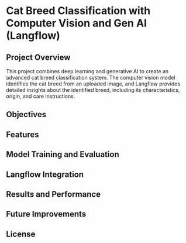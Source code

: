 # Cat Breed Classification with Computer Vision and Gen AI (Langflow)

## Project Overview
This project combines deep learning and generative AI to create an advanced cat breed classification system. The computer vision model identifies the cat breed from an uploaded image, and Langflow provides detailed insights about the identified breed, including its characteristics, origin, and care instructions.

## Objectives

## Features

## Model Training and Evaluation

## Langflow Integration

## Results and Performance

## Future Improvements

## License
